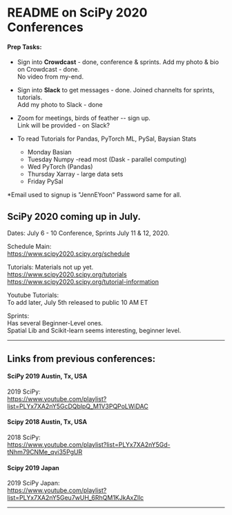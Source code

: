 # README on SciPy 2020 Conferences  

#### Prep Tasks:
  * Sign into **Crowdcast** - done, conference & sprints.
    Add my photo & bio on Crowdcast - done.  
    No video from my-end.  
    
  * Sign into **Slack** to get messages - done.  Joined channelts for sprints, tutorials.  
    Add my photo to Slack - done  
    
  * Zoom for meetings, birds of feather -- sign up.  
    Link will be provided - on Slack?  

  * To read Tutorials for Pandas, PyTorch ML, PySal, Baysian Stats
    - Monday Basian 
    - Tuesday Numpy -read most (Dask - parallel computing)  
    - Wed PyTorch (Pandas) 
    - Thursday Xarray - large data sets
    - Friday PySal   

  *Email used to signup is "JennEYoon"  Password same for all.


## SciPy 2020 coming up in July.  

Dates: July 6 - 10 Conference, Sprints July 11 & 12, 2020.  

Schedule Main:  
https://www.scipy2020.scipy.org/schedule  

Tutorials: Materials not up yet.  
https://www.scipy2020.scipy.org/tutorials  
https://www.scipy2020.scipy.org/tutorial-information

Youtube Tutorials:  
To add later, July 5th released to public 10 AM ET

Sprints:  
Has several Beginner-Level ones.  
Spatial Lib and Scikit-learn seems interesting, beginner level.    
  
---   

## Links from previous conferences:

#### SciPy 2019 Austin, Tx, USA  
2019 SciPy:  
https://www.youtube.com/playlist?list=PLYx7XA2nY5GcDQblpQ_M1V3PQPoLWiDAC   

#### Scipy 2018 Austin, Tx, USA  
2018 SciPy:  
https://www.youtube.com/playlist?list=PLYx7XA2nY5Gd-tNhm79CNMe_qvi35PgUR  

#### Scipy 2019 Japan   
2019 SciPy Japan:  
https://www.youtube.com/playlist?list=PLYx7XA2nY5Geu7wUH_6RhQM1KJkAxZllc  

---  


  
  

  
